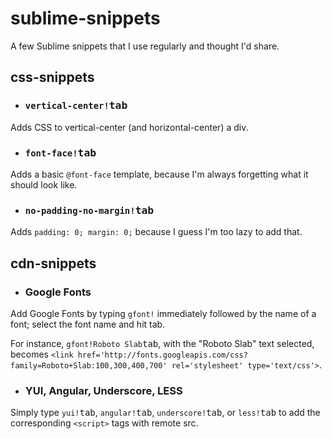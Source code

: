 sublime-snippets
================

A few Sublime snippets that I use regularly and thought I'd share.


## css-snippets
- ### `vertical-center!`<kbd>tab</kbd>
 Adds CSS to vertical-center (and horizontal-center) a div.

- ### `font-face!`<kbd>tab</kbd>
 Adds a basic `@font-face` template, because I'm always forgetting what it should look like.

- ### `no-padding-no-margin!`<kbd>tab</kbd>
 Adds `padding: 0; margin: 0;` because I guess I'm too lazy to add that.

## cdn-snippets
- ### Google Fonts
 Add Google Fonts by typing `gfont!` immediately followed by the name of a font; select the font name and hit tab.

 For instance, `gfont!Roboto Slab`<kbd>tab</kbd>, with the "Roboto Slab" text selected, becomes `<link href='http://fonts.googleapis.com/css?family=Roboto+Slab:100,300,400,700' rel='stylesheet' type='text/css'>`.

- ### YUI, Angular, Underscore, LESS
 Simply type `yui!`<kbd>tab</kbd>, `angular!`<kbd>tab</kbd>, `underscore!`<kbd>tab</kbd>, or `less!`<kbd>tab</kbd> to add the corresponding `<script>` tags with remote src.
